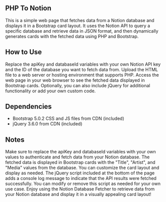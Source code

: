## PHP To Notion

This is a simple web page that fetches data from a Notion database and displays it in a Bootstrap card layout. It uses the Notion API to query a specific database and retrieve data in JSON format, and then dynamically generates cards with the fetched data using PHP and Bootstrap.

## How to Use

Replace the apiKey and databaseId variables with your own Notion API key and the ID of the database you want to fetch data from.
Upload the HTML file to a web server or hosting environment that supports PHP.
Access the web page in your web browser to see the fetched data displayed in Bootstrap cards.
Optionally, you can also include jQuery for additional functionality or add your own custom code.

## Dependencies

- Bootstrap 5.0.2 CSS and JS files from CDN (included)
- jQuery 3.6.0 from CDN (included)

## Notes

Make sure to replace the apiKey and databaseId variables with your own values to authenticate and fetch data from your Notion database.
The fetched data is displayed in Bootstrap cards with the "Title", "Artist", and "Media" values from the database. You can customize the card layout and display as needed.
The jQuery script included at the bottom of the page adds a console log message to indicate that the API results were fetched successfully. You can modify or remove this script as needed for your own use case.
Enjoy using the Notion Database Fetcher to retrieve data from your Notion database and display it in a visually appealing card layout!